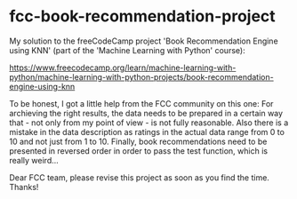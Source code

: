 # fcc-book-recommendation-project

My solution to the freeCodeCamp project 'Book Recommendation Engine using KNN' (part of the 'Machine Learning with Python' course):

https://www.freecodecamp.org/learn/machine-learning-with-python/machine-learning-with-python-projects/book-recommendation-engine-using-knn

To be honest, I got a little help from the FCC community on this one: For archieving the right results, the data needs to be prepared in a certain way that - not only from my point of view - is not fully reasonable. Also there is a mistake in the data description as ratings in the actual data range from 0 to 10 and not just from 1 to 10. Finally, book recommendations need to be presented in reversed order in order to pass the test function, which is really weird...

Dear FCC team, please revise this project as soon as you find the time. Thanks!
